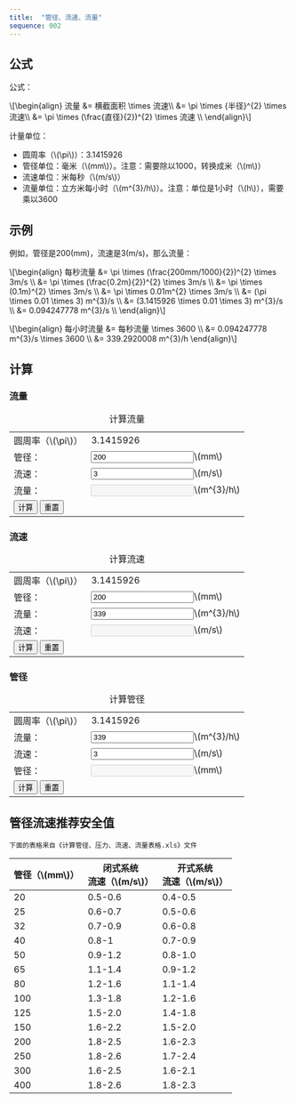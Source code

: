 ```yaml
---
title:  "管径、流速、流量"
sequence: 002
---
```


## 公式

公式：

<p>
\[\begin{align}
流量 &= 横截面积 \times 流速\\
    &= \pi \times {半径}^{2} \times 流速\\ 
    &= \pi \times (\frac{直径}{2})^{2} \times 流速 \\
\end{align}\]
</p>

计量单位：

<ul>
    <li>圆周率（\(\pi\)）：3.1415926</li>
    <li>管径单位：毫米（\(mm\)）。注意：需要除以1000，转换成米（\(m\)）</li>
    <li>流速单位：米每秒（\(m/s\)）</li>
    <li>流量单位：立方米每小时（\(m^{3}/h\)）。注意：单位是1小时（\(h\)），需要乘以3600</li>
</ul>

## 示例

例如，管径是200\(mm\)，流速是3\(m/s\)，那么流量：

<p>
\[\begin{align}
每秒流量 &= \pi \times (\frac{200mm/1000}{2})^{2} \times 3m/s \\
           &= \pi \times (\frac{0.2m}{2})^{2} \times 3m/s \\
           &= \pi \times (0.1m)^{2} \times 3m/s \\
           &= \pi \times 0.01m^{2} \times 3m/s \\
           &= (\pi \times 0.01 \times 3) m^{3}/s \\
           &= (3.1415926 \times 0.01 \times 3) m^{3}/s \\
           &= 0.094247778 m^{3}/s \\
\end{align}\]
</p>

<p>
\[\begin{align}
每小时流量 &= 每秒流量 \times 3600 \\
           &= 0.094247778 m^{3}/s \times 3600 \\
           &= 339.2920008 m^{3}/h
\end{align}\]
</p>

## 计算

### 流量

<form>
<table>
<caption>计算流量</caption>
<thead>
</thead>
<tr>
    <td>圆周率（\(\pi\)）</td>
    <td>3.1415926</td>
</tr>
<tr>
    <td><label for="pipe-diameter-1">管径：</label></td>
    <td><input id="pipe-diameter-1" type="text" value="200"/>\(mm\)</td>
</tr>
<tr>
    <td><label for="pipe-velocity-1">流速：</label></td>
    <td><input id="pipe-velocity-1" type="text" value="3"/>\(m/s\)</td>
</tr>
<tr>
    <td><label for="pipe-flow-1">流量：</label></td>
    <td><input id="pipe-flow-1" type="text" disabled="disabled"/>\(m^{3}/h\)</td>
</tr>
<tr>
    <td class="w3-center" colspan="2">
        <input type="button" value="计算" onclick="calculateFlow()"/>
        <input type="reset" value="重置"/>
    </td>
</tr>
</table>
</form>

### 流速

<form>
<table>
<caption>计算流速</caption>
<thead>
</thead>
<tr>
    <td>圆周率（\(\pi\)）</td>
    <td>3.1415926</td>
</tr>
<tr>
    <td><label for="pipe-diameter-2">管径：</label></td>
    <td><input id="pipe-diameter-2" type="text" value="200"/>\(mm\)</td>
</tr>
<tr>
    <td><label for="pipe-flow-2">流量：</label></td>
    <td><input id="pipe-flow-2" type="text" value="339"/>\(m^{3}/h\)</td>
</tr>
<tr>
    <td><label for="pipe-velocity-2">流速：</label></td>
    <td><input id="pipe-velocity-2" type="text" disabled="disabled"/>\(m/s\)</td>
</tr>

<tr>
    <td class="w3-center" colspan="2">
        <input type="button" value="计算" onclick="calculateVelocity()"/>
        <input type="reset" value="重置"/>
    </td>
</tr>
</table>
</form>

### 管径

<form>
<table>
<caption>计算管径</caption>
<thead>
</thead>
<tr>
    <td>圆周率（\(\pi\)）</td>
    <td>3.1415926</td>
</tr>
<tr>
    <td><label for="pipe-flow-3">流量：</label></td>
    <td><input id="pipe-flow-3" type="text" value="339"/>\(m^{3}/h\)</td>
</tr>
<tr>
    <td><label for="pipe-velocity-3">流速：</label></td>
    <td><input id="pipe-velocity-3" type="text" value="3"/>\(m/s\)</td>
</tr>
<tr>
    <td><label for="pipe-diameter-3">管径：</label></td>
    <td><input id="pipe-diameter-3" type="text" disabled="disabled"/>\(mm\)</td>
</tr>
<tr>
    <td class="w3-center" colspan="2">
        <input type="button" value="计算" onclick="calculateDiameter()"/>
        <input type="reset" value="重置"/>
    </td>
</tr>
</table>
</form>

<script>
    function calculateFlow() {
        const diameter = $('#pipe-diameter-1').val();
        const velocity = $('#pipe-velocity-1').val();
        const pi = 3.1415926;
        const radius = diameter / 1000 / 2;
        const area = pi * radius * radius;
        const flow = area * velocity * 3600;
        const value = flow.toFixed(7);
        $('#pipe-flow-1').val(value);
    }

    function calculateVelocity() {
        const flow = $('#pipe-flow-2').val();
        const diameter = $('#pipe-diameter-2').val();
        const pi = 3.1415926;
        const radius = diameter / 1000 / 2;
        const area = pi * radius * radius;
        const velocity = flow / (area * 3600);
        const value = velocity.toFixed(7);
        $('#pipe-velocity-2').val(value);
    }

    function calculateDiameter() {
        const flow = $('#pipe-flow-3').val();
        const velocity = $('#pipe-velocity-3').val();
        const pi = 3.1415926;
        
        const area = flow / (velocity * 3600);
        const radius = Math.sqrt(area / pi);
        const diameter = radius * 2 * 1000;
        const value = diameter.toFixed(7);
        
        $('#pipe-diameter-3').val(value);
    }
</script>

## 管径流速推荐安全值

```text
下面的表格来自《计算管径、压力、流速、流量表格.xls》文件
```

<table>
<thead>
<tr>
    <th class="w3-center">管径（\(mm\)）</th>
    <th class="w3-center">闭式系统<br/>流速（\(m/s\)）</th>
    <th class="w3-center">开式系统<br/>流速（\(m/s\)）</th>
</tr>
</thead>
<tbody>
<tr>
    <td class="w3-center">20</td>
    <td class="w3-center">0.5-0.6</td>
    <td class="w3-center">0.4-0.5</td>
</tr>
<tr>
    <td class="w3-center">25</td>
    <td class="w3-center">0.6-0.7</td>
    <td class="w3-center">0.5-0.6</td>
</tr>
<tr>
    <td class="w3-center">32</td>
    <td class="w3-center">0.7-0.9</td>
    <td class="w3-center">0.6-0.8</td>
</tr>
<tr>
    <td class="w3-center">40</td>
    <td class="w3-center">0.8-1</td>
    <td class="w3-center">0.7-0.9</td>
</tr>
<tr>
    <td class="w3-center">50</td>
    <td class="w3-center">0.9-1.2</td>
    <td class="w3-center">0.8-1.0</td>
</tr>
<tr>
    <td class="w3-center">65</td>
    <td class="w3-center">1.1-1.4</td>
    <td class="w3-center">0.9-1.2</td>
</tr>
<tr>
    <td class="w3-center">80</td>
    <td class="w3-center">1.2-1.6</td>
    <td class="w3-center">1.1-1.4</td>
</tr>
<tr>
    <td class="w3-center">100</td>
    <td class="w3-center">1.3-1.8</td>
    <td class="w3-center">1.2-1.6</td>
</tr>
<tr>
    <td class="w3-center">125</td>
    <td class="w3-center">1.5-2.0</td>
    <td class="w3-center">1.4-1.8</td>
</tr>
<tr>
    <td class="w3-center">150</td>
    <td class="w3-center">1.6-2.2</td>
    <td class="w3-center">1.5-2.0</td>
</tr>
<tr>
    <td class="w3-center">200</td>
    <td class="w3-center">1.8-2.5</td>
    <td class="w3-center">1.6-2.3</td>
</tr>
<tr>
    <td class="w3-center">250</td>
    <td class="w3-center">1.8-2.6</td>
    <td class="w3-center">1.7-2.4</td>
</tr>
<tr>
    <td class="w3-center">300</td>
    <td class="w3-center">1.6-2.5</td>
    <td class="w3-center">1.6-2.1</td>
</tr>
<tr>
    <td class="w3-center">400</td>
    <td class="w3-center">1.8-2.6</td>
    <td class="w3-center">1.8-2.3</td>
</tr>
</tbody>
</table>

